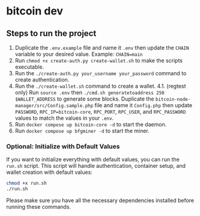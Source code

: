 # bitcoin dev

## Steps to run the project

1. Duplicate the `.env.example` file and name it `.env` then update the `CHAIN` variable to your desired value. Example: `CHAIN=main`
2. Run `chmod +x create-auth.py create-wallet.sh` to make the scripts executable.
3. Run the `./create-auth.py your_username your_password` command to create authentication.
4. Run the `./create-wallet.sh` command to create a wallet.
   4.1. (regtest only) Run `source .env` then `./cmd.sh generatetoaddress 250 $WALLET_ADDRESS` to generate some blocks.
   Duplicate the `bitcoin-node-manager/src/Config.sample.php` file and name it `Config.php` then update `PASSWORD`, `RPC_IP=bitcoin-core`, `RPC_PORT`, `RPC_USER`, and `RPC_PASSWORD` values to match the values in your `.env`.
5. Run `docker compose up bitcoin-core -d` to start the daemon.
6. Run `docker compose up bfgminer -d` to start the miner.

### Optional: Initialize with Default Values

If you want to initialize everything with default values, you can run the `run.sh` script. This script will handle authentication, container setup, and wallet creation with default values:

```bash
chmod +x run.sh
./run.sh
```

Please make sure you have all the necessary dependencies installed before running these commands.
